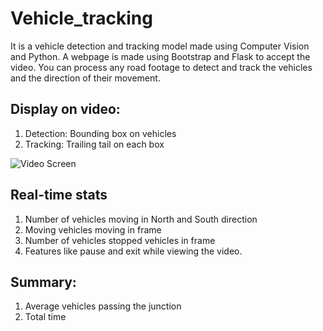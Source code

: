 # Vehicle_tracking
It is a vehicle detection and tracking model made using Computer Vision and Python. A webpage is made using Bootstrap and Flask to accept the video. You can process any road footage to detect and track the vehicles and the direction of their movement.

## Display on video:
1. Detection: Bounding box on vehicles 
2. Tracking: Trailing tail on each box

![Video Screen](hhttps://drive.google.com/file/d/13_mNngQb07fXjZ5qRhdXiDSLzSVzzvT9/view?usp=sharing)

## Real-time stats
1. Number of vehicles moving in North and South direction
2. Moving vehicles moving in frame
3. Number of vehicles stopped vehicles in frame
4. Features like pause and exit while viewing the video.

## Summary:
1. Average vehicles passing the junction
2. Total time


